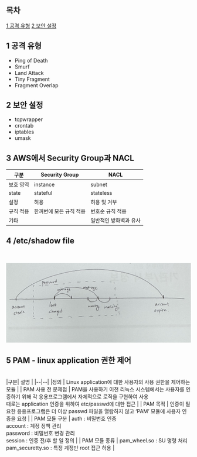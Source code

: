 ## 목차

[1 공격 유형](#1-공격-유형)
[2 보안 설정](#2-보안-설정)

## 1 공격 유형

- Ping of Death
- Smurf
- Land Attack
- Tiny Fragment
- Fragment Overlap

## 2 보안 설정

- tcpwrapper
- crontab
- iptables
- umask

## 3 AWS에서 Security Group과 NACL

| 구분 | Security Group | NACL |
|---|---|---|
| 보호 영역 | instance | subnet    |
| state    | stateful | stateless |
| 설정     | 허용      | 허용 및 거부 |
| 규칙 적용 | 한꺼번에 모든 규칙 적용 | 번호순 규칙 적용 |
|기타       |         | 일반적인 방화벽과 유사 | 

## 4 /etc/shadow file

<br>

![shadow file 구조](./image/0.3.1%20shadow-file.jpg)

## 5 PAM - linux application 권한 제어

<br>
|구분| 설명 |
|--|--|
|정의 | Linux application에 대한 사용자의 사용 권한을 제어하는 모듈 |
| PAM 사용 전 문제점 | PAM을 사용하기 이전 리눅스 시스템에서는 사용자를 인증하기 위해 각 응용프로그램에서 자체적으로 로직을 구현하여 사용 <br> 때로는 application 인증을 위하여 etc/passwd​에 대한 접근 |
| PAM 목적 | 인증이 필요한 응용프로그램은 더 이상 passwd 파일을 열람하지 않고 ‘PAM’ 모듈에 사용자 인증을 요청 |
| PAM 모듈 구분 | auth : 비밀번호 인증 <br> account : 계정 정책 관리 <br> password : 비밀번호 변경 관리 <br> session : 인증 전/후 할 일 정의 |
| PAM 모듈 종류 | pam_wheel.so : SU 명령 처리 <br> pam_securetty.so : 특정 계정만 root 접근 허용 | 


